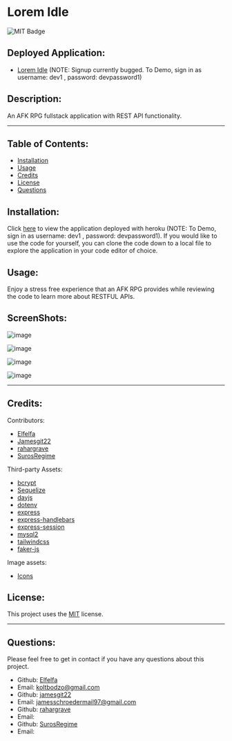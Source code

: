 # Lorem Idle

  ![MIT Badge](https://img.shields.io/badge/License-MIT-yellow.svg)
  ## Deployed Application:

  - [Lorem Idle](https://warm-tundra-68123.herokuapp.com/) (NOTE: Signup currently bugged. To Demo, sign in as username: dev1 , password: devpassword1)

  ## Description:
        
  An AFK RPG fullstack application with REST API functionality.
    
  ---
  
  ## Table of Contents:
    
  - [Installation](#instillation)
  - [Usage](#usage)
  - [Credits](#credits)
  - [License](#license)
  - [Questions](#questions)
  
  ## Installation:
  
  Click [here](https://warm-tundra-68123.herokuapp.com/) to view the application deployed with heroku (NOTE: To Demo, sign in as username: dev1 , password: devpassword1). If you would like to use the code for yourself, you can clone the code down to a local file to explore the application in your code editor of choice.
  
  ## Usage:
  
  Enjoy a stress free experience that an AFK RPG provides while reviewing the code to learn more about RESTFUL APIs.
  
  ## ScreenShots:
  ![image](https://github.com/Elfelfa/lorem-idle/assets/16827480/8a85a5a4-8f27-480e-b813-91e005008577)

  ![image](https://github.com/Elfelfa/lorem-idle/assets/16827480/570eae5b-350f-420e-bafa-e8628ea2b5fc)

  ![image](https://github.com/Elfelfa/lorem-idle/assets/16827480/7566ea30-577a-43e7-99be-43417ab40f3e)

  ![image](https://github.com/Elfelfa/lorem-idle/assets/16827480/4b06ac4a-eb0e-4844-a14a-ad90b6612207)

  ---

  ## Credits:
  
  Contributors:
  
  -  [Elfelfa](https://github.com/Elfelfa)
  -  [Jamesgit22](https://github.com/Jamesgit22)
  -  [rahargrave](https://github.com/rahargrave)
  -  [SurosRegime](https://github.com/SurosRegime)

  Third-party Assets:
  - [bcrypt](https://www.npmjs.com/package/bcrypt)
  - [Sequelize](https://www.npmjs.com/package/sequelize)
  - [dayjs](https://day.js.org/en/)
  - [dotenv](https://www.npmjs.com/package/dotenv)
  - [express](https://www.npmjs.com/package/express)
  - [express-handlebars](https://www.npmjs.com/package/express-handlebars)
  - [express-session](https://www.npmjs.com/package/express-session)
  - [mysql2](https://www.npmjs.com/package/mysql2)
  - [tailwindcss](https://tailwindcss.com/docs/installation)
  - [faker-js](https://www.npmjs.com/package/@faker-js/faker)

  Image assets:
  - [Icons](https://oldschool.runescape.wiki/)
  
  
  
  
  ## License:
  
  This project uses the [MIT](https://opensource.org/licenses/MIT) license.

  ---
  
  ## Questions:

  Please feel free to get in contact if you have any questions about this project.

  - Github: [Elfelfa](https://github.com/Elfelfa)
  - Email: koltbodzo@gmail.com
  - Github: [jamesgit22](https://github.com/jamesgit22)
  - Email: jamesschroedermail97@gmail.com
  - Github: [rahargrave](https://github.com/rahargrave)
  - Email: 
  - Github: [SurosRegime](https://github.com/SurosRegime)
  - Email:
